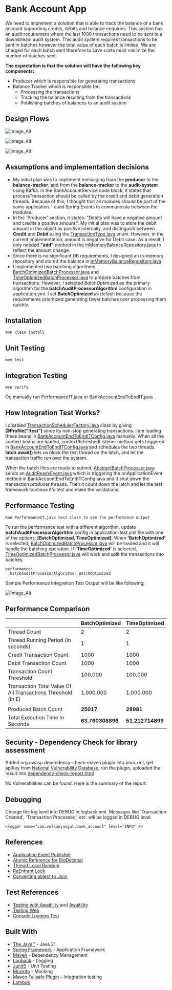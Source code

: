 # Bank Account App

We need to implement a solution that is able to track the balance of a bank account supporting credits, debits and balance enquiries. 
This system has an audit requirement where the last 1000 transactions need to be sent to a downstream audit system. 
This audit system requires transactions to be sent in batches however the total value of each batch is limited. 
We are charged for each batch sent therefore to save costs must minimize the number of batches sent. 

**The expectation is that the solution will have the following key components:**
* Producer which is responsible for generating transactions
* Balance Tracker which is responsible for:
  * Processing the transactions
  * Tracking the balance resulting from the transactions
  * Publishing batches of balances to an audit system

## Design Flows

![Image_Alt](https://github.com/volkanyungul/bank-account/blob/0639177129e241fc93e1043aead8104a0ca0a725/src/main/resources/docs/producerDesignFlow.png)

![Image_Alt](https://github.com/volkanyungul/bank-account/blob/0639177129e241fc93e1043aead8104a0ca0a725/src/main/resources/docs/balanceTrackerDesignFlow.png)

![Image_Alt](https://github.com/volkanyungul/bank-account/blob/0639177129e241fc93e1043aead8104a0ca0a725/src/main/resources/docs/auditSystemDesignFlow.png)

## Assumptions and implementation decisions
* My initial plan was to implement messaging from the **producer** to the **balance-tracker**, and from the **balance-tracker** to the **audit-system** using Kafka. In the BankAccountService code block, 
it states that processTransaction should be called by the credit and debit generation threads. Because of this, I thought that all modules should be part of the same application. I used Spring Events to communicate between the modules.
* In the 'Producer' section, it states: "Debits will have a negative amount and credits a positive amount.". My initial plan was to store the debit amount in the object as positive internally, 
and distinguish between **Credit** and **Debit** using the [TransactionType.java](src/main/java/com/volkanyungul/bank_account/producer/dto/TransactionType.java) enum. 
However, in the current implementation, amount is negative for Debit case. As a result, I only needed **"add"** method in the
[InMemoryBalanceRepository.java](src/main/java/com/volkanyungul/bank_account/balancetracker/repository/InMemoryBalanceRepository.java) to reflect the amount change.
* Since there is no significant DB requirements, I designed an in-memory repository and stored the balance in [InMemoryBalanceRepository.java](src/main/java/com/volkanyungul/bank_account/balancetracker/repository/InMemoryBalanceRepository.java)
* I implemented two batching algorithms [BatchOptimizedBatchProcessor.java](src/main/java/com/volkanyungul/bank_account/auditsystem/service/batchprocessor/BatchOptimizedBatchProcessor.java) and 
[TimeOptimizedBatchProcessor.java](src/main/java/com/volkanyungul/bank_account/auditsystem/service/batchprocessor/TimeOptimizedBatchProcessor.java) to prepare batches from transactions. However,
I selected *BatchOptimized* as the primary algorithm for the **batchAuditProcessorAlgorithm** configuration in application.yml. I set **BatchOptimized** as default because the requirements prioritized generating fewer batches over processing them quickly.

## Installation

```
mvn clean install
```

## Unit Testing

```
mvn test
```

## Integration Testing

```
mvn verify
``` 

Or, manually run [PerformanceIT.java](src/test/java/com/volkanyungul/bank_account/integration/performance/PerformanceIT.java) 
or [BankAccountEndToEndIT.java](src/test/java/com/volkanyungul/bank_account/integration/BankAccountEndToEndIT.java)

## How Integration Test Works? 
I disabled [TransactionSchedulerFactory.java](src/main/java/com/volkanyungul/bank_account/producer/scheduler/TransactionSchedulerFactory.java) class by giving **@Profile("!test")** since its non-stop generating 
transactions. I am loading these beans in [BankAccountEndToEndITConfig.java](src/test/java/com/volkanyungul/bank_account/integration/BankAccountEndToEndITConfig.java) manually. When all the context beans are loaded,
contextRefreshedListener method gets triggered in [BankAccountEndToEndITConfig.java](src/test/java/com/volkanyungul/bank_account/integration/BankAccountEndToEndITConfig.java) and schedules the two threads.
**latch.await()** lets us block the test thread on the latch, and let the transaction traffic run over the system.

When the batch files are ready to submit, [AbstractBatchProcessor.java](src/main/java/com/volkanyungul/bank_account/auditsystem/service/batchprocessor/AbstractBatchProcessor.java) sends an [AuditReadyEvent.java](src/main/java/com/volkanyungul/bank_account/events/AuditReadyEvent.java)
which is triggering the onApplicationEvent method in BankAccountEndToEndITConfig.java and it shut down the transaction producer threads. Then it count down the latch and let the test framework continue it's test and make the validations. 

## Performance Testing
```
Run PerformanceIT.java test class to see the performance output
```

To run the performance test with a different algorithm, update **batchAuditProcessorAlgorithm** config in application-test.yml file with one of the options: **[BatchOptimized, TimeOptimized]**. When **'BatchOptimized'** is selected, [BatchOptimizedBatchProcessor.java](src/main/java/com/volkanyungul/bank_account/auditsystem/service/batchprocessor/BatchOptimizedBatchProcessor.java)
will be loaded and it will handle the batching operation. If **'TimeOptimized'** is selected,
[TimeOptimizedBatchProcessor.java](src/main/java/com/volkanyungul/bank_account/auditsystem/service/batchprocessor/TimeOptimizedBatchProcessor.java) will work and split the transactions
into batches.
```
performance:
  batchAuditProcessorAlgorithm: BatchOptimized
```

Sample Performance Integretion Test Output will be like following; 

![Image_Alt](https://github.com/volkanyungul/bank-account/blob/83febf6fea37869a02b56233562247395bafd23f/src/main/resources/docs/performanceITOutput.png)

## Performance Comparison
|                                                              | **BatchOptimized** | **TimeOptimized** | 
|--------------------------------------------------------------|--------------------|-------------------|
| Thread Count                                                 | 2                  | 2                 |
| Thread Running Period (in seconds)                           | 1                  | 1                 |
| Credit Transaction Count                                     | 1000               | 1000              |
| Debit Transaction Count                                      | 1000               | 1000              | 
| Transaction Count Threshold                                  | 100.000            | 100.000           |
| Transaction Total Value Of All Transactions Threshold (in £) | 1.000.000          | 1.000.000         | 
|                                                              |                    |                   | 
| Produced Batch Count                                         | **25017**          | **28981**         |
| Total Execution Time In Seconds                              | **63.760308896**   | **51.212714899**  |

## Security - Dependency Check for library assessment
Added org.owasp.dependency-check-maven plugin into pom.xml, get apiKey from [National Vulnerability Database](https://nvd.nist.gov/developers/api-key-requested), 
run the plugin, uploaded the result into [dependency-check-report.html](src/main/resources/docs/security/dependency-check-report.html)

No Vulnerabilities can be found. Here is the summary of the report:



## Debugging
Change the log level into DEBUG in logback.xml. Messages like 'Transaction Created', 'Transaction Processed', etc. will be logged in DEBUG level.
```
<logger name="com.volkanyungul.bank_account" level="INFO" />
```

## References
* [Application Event Publisher](https://www.baeldung.com/spring-events)
* [Atomic Reference for BigDecimal](https://docs.oracle.com/javase/8/docs/api/java/util/concurrent/atomic/AtomicReference.html#updateAndGet-java.util.function.UnaryOperator-)
* [Thread Local Random](https://www.baeldung.com/java-thread-local-random)
* [ReEntrant Lock](https://docs.oracle.com/javase/8/docs/api/java/util/concurrent/locks/ReentrantLock.html)
* [Converting object to Json](https://stackoverflow.com/questions/15786129/converting-java-objects-to-json-with-jackson)

## Test References
* [Testing with Awaitility](https://stackoverflow.com/questions/71346616/how-can-i-await-at-least-specified-amount-of-time-with-awaitility) and [Awaitility](https://www.javadoc.io/doc/org.awaitility/awaitility/2.0.0/index.html)
* [Testing Web](https://spring.io/guides/gs/testing-web)
* [Console Logging Test](https://stackoverflow.com/questions/64880276/how-to-capture-logs-with-logcaptor-or-mockito)

## Built With

* [The Java™](https://docs.oracle.com/javase/tutorial/) - Java 21
* [Spring Framework](https://spring.io/projects/spring-framework) - Application Framework
* [Maven](https://maven.apache.org/) - Dependency Management
* [Logback](https://logback.qos.ch/) - Logging
* [Junit5](https://junit.org/junit5/) - Unit Testing
* [Mockito](https://site.mockito.org/) - Mocking
* [Maven Failsafe Plugin](https://maven.apache.org/surefire/maven-failsafe-plugin/) - Integration testing
* [Lombok](https://projectlombok.org/)